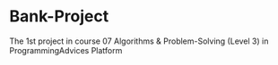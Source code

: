 # Bank-Project
The 1st project in course 07 Algorithms &amp; Problem-Solving (Level 3) in ProgrammingAdvices Platform

